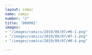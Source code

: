 ```yaml
---
layout: comic
name: comic
number: "2"
title: '000002'
images:
- "/images/comics/2019/09/07/#6-1.png"
- "/images/comics/2019/09/07/#7-1.png"
- "/images/comics/2019/09/07/#8-4.png"

---
```

